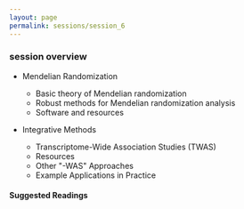 ```yaml
---
layout: page
permalink: sessions/session_6
---
```


### session overview

- Mendelian Randomization
    -  Basic theory of Mendelian randomization
    -  Robust methods for Mendelian randomization analysis
    -  Software and resources

- Integrative Methods
    - Transcriptome-Wide Association Studies (TWAS)
    - Resources
    - Other "-WAS" Approaches
    - Example Applications in Practice

#### Suggested Readings
